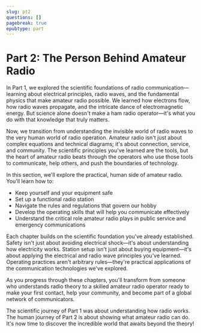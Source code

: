 ```yaml
---
slug: pt2
questions: []
pagebreak: true
epubtype: part
---
```


# Part 2: The Person Behind Amateur Radio

In Part 1, we explored the scientific foundations of radio communication—learning about electrical principles, radio waves, and the fundamental physics that make amateur radio possible. We learned how electrons flow, how radio waves propagate, and the intricate dance of electromagnetic energy. But science alone doesn't make a ham radio operator—it's what you do with that knowledge that truly matters.<span class="clear-footer"></span>

Now, we transition from understanding the invisible world of radio waves to the very human world of radio operation. Amateur radio isn't just about complex equations and technical diagrams; it's about connection, service, and community. The scientific principles you've learned are the tools, but the heart of amateur radio beats through the operators who use those tools to communicate, help others, and push the boundaries of technology.

In this section, we'll explore the practical, human side of amateur radio. You'll learn how to:
- Keep yourself and your equipment safe
- Set up a functional radio station
- Navigate the rules and regulations that govern our hobby
- Develop the operating skills that will help you communicate effectively
- Understand the critical role amateur radio plays in public service and emergency communications

Each chapter builds on the scientific foundation you've already established. Safety isn't just about avoiding electrical shock—it's about understanding how electricity works. Station setup isn't just about buying equipment—it's about applying the electrical and radio wave principles you've learned. Operating practices aren't arbitrary rules—they're practical applications of the communication technologies we've explored.

As you progress through these chapters, you'll transform from someone who understands radio theory to a skilled amateur radio operator ready to make your first contact, help your community, and become part of a global network of communicators.

The scientific journey of Part 1 was about understanding how radio works. The human journey of Part 2 is about showing what amateur radio can do. It's now time to discover the incredible world that awaits beyond the theory!


